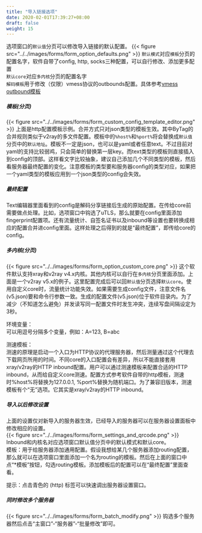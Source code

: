 ```yaml
---
title: "导入链接选项"
date: 2020-02-01T17:39:27+08:00
draft: false
weight: 15
---
```


选项窗口的`默认值`分页可以修改导入链接的默认配置。
{{< figure src="../../images/forms/form_option_defaults.png" >}}
`默认模式`对应`模板`分页的配置名字，软件自带了config, http, socks三种配置，可以自行修改、添加更多配置  
`默认core`对应`多内核`分页的配置名字  
`解码模板`用于修改（仅限）vmess协议的outbounds配置。具体参考[vmess outbound模板](https://raw.githubusercontent.com/vrnobody/V2RayGCon/master/V2RayGCon/Resources/Files/templates/custom/vmessDecodeTemplate.json)  

##### 模板(分页)
{{< figure src="../../images/forms/form_custom_config_template_editor.png" >}}
上面是http配置模板示例。合并方式只对json类型的模板生效。其中ByTag的合并规则类似于v2ray的多文件配置。模板中的`%host%`和`%port%`将会替换成`默认值`分页中的`默认地址`。模板不一定是json，也可以是yaml或者任意text。不过目前对yaml的支持比较弱鸡，只会简单的替换第一层key。而text类型的模板则直接插入到config的顶部。这样看文字比较抽象，建议自己添加几个不同类型的模板，然后看服务器最终配置的变化。注意模板的类型要和服务器config的类型对应，如果把一个yaml类型的模板应用到一个json类型的config会失效。  

##### 最终配置
Text编辑器里面看到的config是解码分享链接后生成的原始配置。在传给core前需要做点处理。比如，选项窗口中钩选了uTLS，那么就要在config里面添加fingerprint配置项。还有流量统计、自签名证书以及inbound等设置也要转换成相应的配置合并进config里面。这样处理之后得到的就是“最终配置”，即传给core的config。  

##### 多内核(分页)
{{< figure src="../../images/forms/form_option_custom_core.png" >}}
这个软件默认支持xray和v2ray v4.x内核。其他内核可以自行在`多内核`分页里面添加。上面是一个v2ray v5.x的例子。这里配置完成后可以回`默认值`分页选择`默认core`。使用自定义core时，流量统计功能失效。如果需要生成config文件，注意文件名(v5.json)要和命令行参数一致。生成的配置文件(v5.json)位于软件目录内。为了减少（不知道怎么避免）并发读写同一配置文件时发生冲突，连续写盘间隔设定为3秒。  

环境变量：  
可以用逗号分隔多个变量，例如：A=123, B=abc  
  
测速模板：  
测速的原理是启动一个入口为HTTP协议的代理服务器，然后测量通过这个代理去下载网页所用的时间。不同core的入口配置会有差异，所以不能直接套用xray/v2ray的HTTP inbound配置。用户可以通过测速模板来配置合适的HTTP inbound，从而给自定义core测速。配置方式参考软件自带的http模板，测速时%host%将替换为127.0.0.1, %port%替换为随机端口。为了兼容旧版本，测速模板有个“无”选项。它其实是xray/v2ray的HTTP inbound。  

##### 导入以后修改设置
上面的设置仅对新导入的服务器生效，已经导入的服务器可以在服务器设置面板中修改相应的设置。  
{{< figure src="../../images/forms/form_settings_and_qrcode.png" >}}
Inbound和内核名对应选项窗口默认值分页中的默认模式和默认core。  
模板：用于给服务器添加通用配置。假设我想给某几个服务器添加routing配置，那么就可以在选项窗口里面添加一个名为routing的模板。然后在上面的窗口中点“*模板”按钮，勾选routing模板。添加模板后的配置可以在“最终配置”里面查看。  

提示：点击青色的 (http) 标签可以快速调出服务器设置窗口。

##### 同时修改多个服务器
{{< figure src="../../images/forms/form_batch_modify.png" >}}
钩选多个服务器然后点击“主窗口”-“服务器”-“批量修改”即可。 

